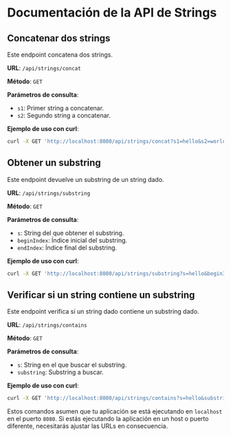 # Documentación de la API de Strings

## Concatenar dos strings

Este endpoint concatena dos strings.

**URL**: `/api/strings/concat`

**Método**: `GET`

**Parámetros de consulta**:

- `s1`: Primer string a concatenar.
- `s2`: Segundo string a concatenar.

**Ejemplo de uso con curl**:

```bash
curl -X GET 'http://localhost:8080/api/strings/concat?s1=hello&s2=world'
```

## Obtener un substring

Este endpoint devuelve un substring de un string dado.

**URL**: `/api/strings/substring`

**Método**: `GET`

**Parámetros de consulta**:

- `s`: String del que obtener el substring.
- `beginIndex`: Índice inicial del substring.
- `endIndex`: Índice final del substring.

**Ejemplo de uso con curl**:

```bash
curl -X GET 'http://localhost:8080/api/strings/substring?s=hello&beginIndex=0&endIndex=2'
```

## Verificar si un string contiene un substring

Este endpoint verifica si un string dado contiene un substring dado.

**URL**: `/api/strings/contains`

**Método**: `GET`

**Parámetros de consulta**:

- `s`: String en el que buscar el substring.
- `substring`: Substring a buscar.

**Ejemplo de uso con curl**:

```bash
curl -X GET 'http://localhost:8080/api/strings/contains?s=hello&substring=ell'
```

Estos comandos asumen que tu aplicación se está ejecutando en `localhost` en el puerto `8080`. Si estás ejecutando la aplicación en un host o puerto diferente, necesitarás ajustar las URLs en consecuencia.
